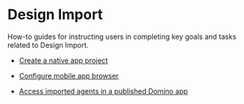 # Design Import

How-to guides for instructing users in completing key goals and tasks related to Design Import.

- [Create a native app project](dicreatenativeapp.md)

- [Configure mobile app browser](configmobile.md)

- [Access imported agents in a published Domino app](diagents.md) 

<!--

- [Delete existing forms while using the Design Import wizard](deleteform.md)

- [Integrate VoltFormula function with Design Import's actions](importvoltformula.md)
-->
